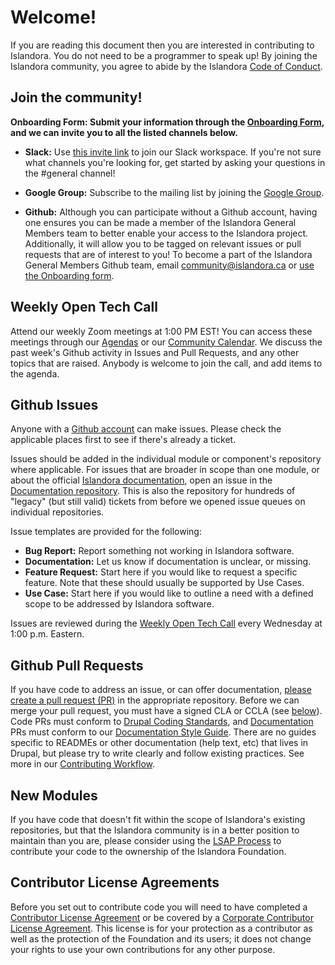 # Welcome!

If you are reading this document then you are interested in contributing to Islandora. You do not need to be a programmer to speak up! By joining the Islandora community, you agree to abide by the Islandora [Code of Conduct](https://www.islandora.ca/code-of-conduct).

## Join the community!
**Onboarding Form: Submit your information through the [Onboarding Form](https://forms.gle/V9vHdbFxj4wydJCs6), and we can invite you to all the listed channels below.**

* **Slack:** Use [this invite link](https://join.slack.com/t/islandora/shared_invite/zt-1ac9k1xs5-Hbeit2twqexyJCxZQg9ZBQ) to join our Slack workspace. If you're not sure what channels you're looking for, get started by asking your questions in the #general channel!

* **Google Group:** Subscribe to the mailing list by joining the [Google Group](https://groups.google.com/g/islandora).

* **Github:** Although you can participate without a Github account, having one ensures you can be made a member of the Islandora General Members team to better enable your access to the Islandora project. Additionally, it will allow you to be tagged on relevant issues or pull requests that are of interest to you! To become a part of the Islandora General Members Github team, email community@islandora.ca or [use the Onboarding form](https://forms.gle/V9vHdbFxj4wydJCs6).

## Weekly Open Tech Call

Attend our weekly Zoom meetings at 1:00 PM EST! You can access these meetings through our [Agendas](https://github.com/Islandora/islandora-community/wiki/Tech-Call-Meetings-2022) or our [Community Calendar](https://calendar.google.com/calendar/embed?src=96s6v709n719hapqtt9m8vj588%40group.calendar.google.com&ctz=America%2FToronto). We discuss the past week's Github activity in Issues and Pull Requests, and any other topics that are raised. Anybody is welcome to join the call, and add items to the agenda.

## Github Issues

Anyone with a [Github account](https://github.com/signup?source=login) can make issues. Please check the applicable places first to see if there's already a ticket. 

Issues should be added in the individual module or component's repository where applicable. For issues that are broader in scope than one module, or about the official [Islandora documentation](https://islandora.github.io/documentation/), open an issue in the [Documentation repository](https://github.com/Islandora/documentation/issues). This is also the repository for hundreds of "legacy" (but still valid) tickets from before we opened issue queues on individual repositories.

Issue templates are provided for the following:

* **Bug Report:** Report something not working in Islandora software.
* **Documentation:** Let us know if documentation is unclear, or missing.
* **Feature Request:** Start here if you would like to request a specific feature. Note that these should usually be supported by Use Cases.
* **Use Case:** Start here if you would like to outline a need with a defined scope to be addressed by Islandora software.

Issues are reviewed during the [Weekly Open Tech Call](https://github.com/Islandora/islandora-community/wiki/Tech-Call-Meetings-2022) every Wednesday at 1:00 p.m. Eastern. 

## Github Pull Requests

If you have code to address an issue, or can offer documentation, [please create a pull request (PR)](https://docs.github.com/en/pull-requests/collaborating-with-pull-requests/proposing-changes-to-your-work-with-pull-requests/creating-a-pull-request) in the appropriate repository.
Before we can merge your pull request, you must have a signed CLA or CCLA (see [below](https://islandora.github.io/documentation/contributing/CONTRIBUTING/#contributor-license-agreements)).
Code PRs must conform to [Drupal Coding Standards](https://islandora.github.io/documentation/technical-documentation/checking-coding-standards/), and [Documentation](https://islandora.github.io/documentation/) PRs must conform to our [Documentation Style Guide](https://islandora.github.io/documentation/contributing/docs_style_guide/). There are no guides specific to READMEs or other documentation (help text, etc) that lives in Drupal, but please try to write clearly and follow existing practices.
See more in our [Contributing Workflow](https://islandora.github.io/documentation/contributing/contributing-workflow/).

## New Modules
If you have code that doesn't fit within the scope of Islandora's existing repositories, but that the Islandora community is in a better position to maintain than you are, please consider using the [LSAP Process](https://docs.google.com/document/d/16_-Yk3O-gmo93ppiRmoLltkkr4fSUp1IC72hzJz6lm8/edit?usp=sharing) to contribute your code to the ownership of the Islandora Foundation.

## Contributor License Agreements

Before you set out to contribute code you will need to have completed a [Contributor License Agreement](https://github.com/Islandora/islandora-community/wiki/Onboarding-Checklist#contributor-license-agreements) or be covered by a [Corporate Contributor License Agreement](https://github.com/Islandora/islandora-community/wiki/Onboarding-Checklist#contributor-license-agreements). This license is for your protection as a contributor as well as the protection of the Foundation and its users; it does not change your rights to use your own contributions for any other purpose.
